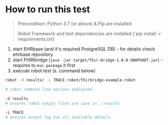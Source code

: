 # How to run this test

> Precondition: Python 3.7 (or above) & Pip are installed
> 
> Robot Framework and test dependencies are installed (`pip install -r requirements.txt)

1. start EHRbase (and it's required PostgreSQL DB) - for details check ehrbase repository
2. start FHIRbridge (`java -jar target/fhir-bridge-1.0.0-SNAPSHOT.jar`) - requires to `mvn package` it first
3. execute robot test (s. command below)

```bash
robot -d results/ -L TRACE robot/fhirbridge-example.robot
```


```bash
# robot command line options explained

-d results
# ensures robot output files are save in ./results

-L TRACE
# ensures output log has all available details
```
